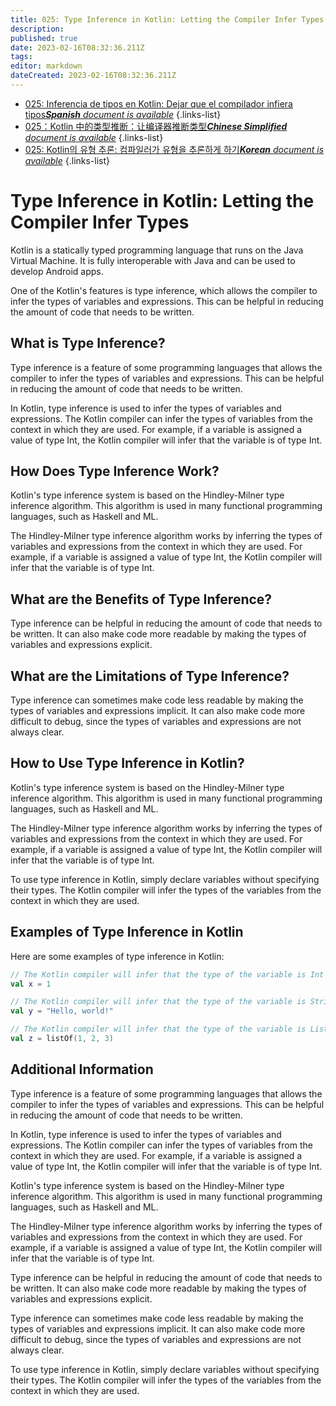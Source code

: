 ```yaml
---
title: 025: Type Inference in Kotlin: Letting the Compiler Infer Types
description: 
published: true
date: 2023-02-16T08:32:36.211Z
tags: 
editor: markdown
dateCreated: 2023-02-16T08:32:36.211Z
---
```


- [025: Inferencia de tipos en Kotlin: Dejar que el compilador infiera tipos***Spanish** document is available*](/es/Knowledge-base/Kotlin/Learning/025-type-inference-in-kotlin-letting-the-compiler-infer-types)
{.links-list}
- [025：Kotlin 中的类型推断：让编译器推断类型***Chinese Simplified** document is available*](/zh/Knowledge-base/Kotlin/Learning/025-type-inference-in-kotlin-letting-the-compiler-infer-types)
{.links-list}
- [025: Kotlin의 유형 추론: 컴파일러가 유형을 추론하게 하기***Korean** document is available*](/ko/Knowledge-base/Kotlin/Learning/025-type-inference-in-kotlin-letting-the-compiler-infer-types)
{.links-list}


# Type Inference in Kotlin: Letting the Compiler Infer Types

Kotlin is a statically typed programming language that runs on the Java Virtual Machine. It is fully interoperable with Java and can be used to develop Android apps.

One of the Kotlin's features is type inference, which allows the compiler to infer the types of variables and expressions. This can be helpful in reducing the amount of code that needs to be written.

## What is Type Inference?

Type inference is a feature of some programming languages that allows the compiler to infer the types of variables and expressions. This can be helpful in reducing the amount of code that needs to be written.

In Kotlin, type inference is used to infer the types of variables and expressions. The Kotlin compiler can infer the types of variables from the context in which they are used. For example, if a variable is assigned a value of type Int, the Kotlin compiler will infer that the variable is of type Int.

## How Does Type Inference Work?

Kotlin's type inference system is based on the Hindley-Milner type inference algorithm. This algorithm is used in many functional programming languages, such as Haskell and ML.

The Hindley-Milner type inference algorithm works by inferring the types of variables and expressions from the context in which they are used. For example, if a variable is assigned a value of type Int, the Kotlin compiler will infer that the variable is of type Int.

## What are the Benefits of Type Inference?

Type inference can be helpful in reducing the amount of code that needs to be written. It can also make code more readable by making the types of variables and expressions explicit.

## What are the Limitations of Type Inference?

Type inference can sometimes make code less readable by making the types of variables and expressions implicit. It can also make code more difficult to debug, since the types of variables and expressions are not always clear.

## How to Use Type Inference in Kotlin?

Kotlin's type inference system is based on the Hindley-Milner type inference algorithm. This algorithm is used in many functional programming languages, such as Haskell and ML.

The Hindley-Milner type inference algorithm works by inferring the types of variables and expressions from the context in which they are used. For example, if a variable is assigned a value of type Int, the Kotlin compiler will infer that the variable is of type Int.

To use type inference in Kotlin, simply declare variables without specifying their types. The Kotlin compiler will infer the types of the variables from the context in which they are used.

## Examples of Type Inference in Kotlin

Here are some examples of type inference in Kotlin:

```kotlin
// The Kotlin compiler will infer that the type of the variable is Int
val x = 1

// The Kotlin compiler will infer that the type of the variable is String
val y = "Hello, world!"

// The Kotlin compiler will infer that the type of the variable is List<Int>
val z = listOf(1, 2, 3)
```

## Additional Information

Type inference is a feature of some programming languages that allows the compiler to infer the types of variables and expressions. This can be helpful in reducing the amount of code that needs to be written.

In Kotlin, type inference is used to infer the types of variables and expressions. The Kotlin compiler can infer the types of variables from the context in which they are used. For example, if a variable is assigned a value of type Int, the Kotlin compiler will infer that the variable is of type Int.

Kotlin's type inference system is based on the Hindley-Milner type inference algorithm. This algorithm is used in many functional programming languages, such as Haskell and ML.

The Hindley-Milner type inference algorithm works by inferring the types of variables and expressions from the context in which they are used. For example, if a variable is assigned a value of type Int, the Kotlin compiler will infer that the variable is of type Int.

Type inference can be helpful in reducing the amount of code that needs to be written. It can also make code more readable by making the types of variables and expressions explicit.

Type inference can sometimes make code less readable by making the types of variables and expressions implicit. It can also make code more difficult to debug, since the types of variables and expressions are not always clear.

To use type inference in Kotlin, simply declare variables without specifying their types. The Kotlin compiler will infer the types of the variables from the context in which they are used.
